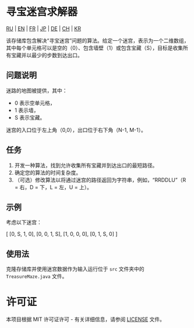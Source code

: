 # 寻宝迷宫求解器

[RU](/README.md) | [EN](README_EN.md) | [FR](README_FR.md) |  [JP](README_JP.md) | [DE](README_DE.md) | [CH](README_CH.md) | [KR](README_KR.md)

该存储库包含解决“寻宝迷宫”问题的算法。给定一个迷宫，表示为一个二维数组，其中每个单元格可以是空的（0）、包含墙壁（1）或包含宝藏（S），目标是收集所有宝藏并以最少的步数到达出口。

## 问题说明

迷路的地图被提供，其中：
- 0 表示空单元格，
- 1 表示墙，
- S 表示宝藏。

迷宫的入口位于左上角（0,0），出口位于右下角（N-1, M-1）。

## 任务

1. 开发一种算法，找到允许收集所有宝藏并到达出口的最短路径。
2. 确定您的算法的时间复杂度。
3. （可选）修改算法以将通过迷宫的路径返回为字符串，例如，“RRDDLU”（R = 右，D = 下，L = 左，U = 上）。

## 示例

考虑以下迷宫：

[
[0, S, 1, 0],
[0, 0, 1, S],
[1, 0, 0, 0],
[0, 1, S, 0]
]

## 使用法

克隆存储库并使用迷宫数据作为输入运行位于 `src` 文件夹中的 `TreasureMaze.java` 文件。

# 许可证

本项目根据 MIT 许可证许可 - 有关详细信息，请参阅 [LICENSE](/LICENSE) 文件。
